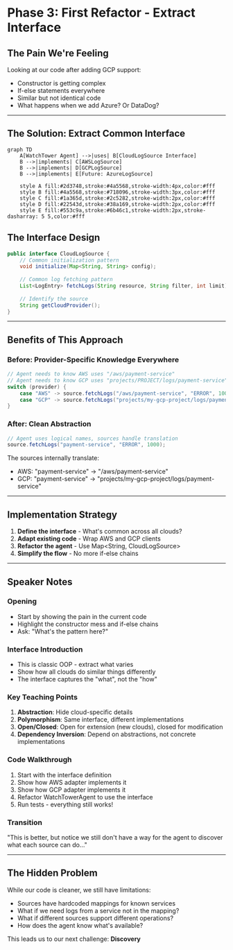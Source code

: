 # Phase 3: First Refactor - Extract Interface

## The Pain We're Feeling

Looking at our code after adding GCP support:
- Constructor is getting complex
- If-else statements everywhere  
- Similar but not identical code
- What happens when we add Azure? Or DataDog?

---

## The Solution: Extract Common Interface

```mermaid
graph TD
    A[WatchTower Agent] -->|uses| B[CloudLogSource Interface]
    B -->|implements| C[AWSLogSource]
    B -->|implements| D[GCPLogSource]
    B -->|implements| E[Future: AzureLogSource]
    
    style A fill:#2d3748,stroke:#4a5568,stroke-width:4px,color:#fff
    style B fill:#4a5568,stroke:#718096,stroke-width:3px,color:#fff
    style C fill:#1a365d,stroke:#2c5282,stroke-width:2px,color:#fff
    style D fill:#22543d,stroke:#38a169,stroke-width:2px,color:#fff
    style E fill:#553c9a,stroke:#6b46c1,stroke-width:2px,stroke-dasharray: 5 5,color:#fff
```

## The Interface Design

```java
public interface CloudLogSource {
    // Common initialization pattern
    void initialize(Map<String, String> config);
    
    // Common log fetching pattern
    List<LogEntry> fetchLogs(String resource, String filter, int limit);
    
    // Identify the source
    String getCloudProvider();
}
```

---

## Benefits of This Approach

### Before: Provider-Specific Knowledge Everywhere
```java
// Agent needs to know AWS uses "/aws/payment-service"
// Agent needs to know GCP uses "projects/PROJECT/logs/payment-service"
switch (provider) {
    case "AWS" -> source.fetchLogs("/aws/payment-service", "ERROR", 1000);
    case "GCP" -> source.fetchLogs("projects/my-gcp-project/logs/payment-service", "ERROR", 1000);
}
```

### After: Clean Abstraction
```java
// Agent uses logical names, sources handle translation
source.fetchLogs("payment-service", "ERROR", 1000);
```

The sources internally translate:
- AWS: "payment-service" → "/aws/payment-service"
- GCP: "payment-service" → "projects/my-gcp-project/logs/payment-service"

---

## Implementation Strategy

1. **Define the interface** - What's common across all clouds?
2. **Adapt existing code** - Wrap AWS and GCP clients
3. **Refactor the agent** - Use Map<String, CloudLogSource>
4. **Simplify the flow** - No more if-else chains

---

## Speaker Notes

### Opening
- Start by showing the pain in the current code
- Highlight the constructor mess and if-else chains
- Ask: "What's the pattern here?"

### Interface Introduction
- This is classic OOP - extract what varies
- Show how all clouds do similar things differently
- The interface captures the "what", not the "how"

### Key Teaching Points
1. **Abstraction**: Hide cloud-specific details
2. **Polymorphism**: Same interface, different implementations
3. **Open/Closed**: Open for extension (new clouds), closed for modification
4. **Dependency Inversion**: Depend on abstractions, not concrete implementations

### Code Walkthrough
1. Start with the interface definition
2. Show how AWS adapter implements it
3. Show how GCP adapter implements it
4. Refactor WatchTowerAgent to use the interface
5. Run tests - everything still works!

### Transition
"This is better, but notice we still don't have a way for the agent to discover what each source can do..."

---

## The Hidden Problem

While our code is cleaner, we still have limitations:
- Sources have hardcoded mappings for known services
- What if we need logs from a service not in the mapping?
- What if different sources support different operations?
- How does the agent know what's available?

This leads us to our next challenge: **Discovery**